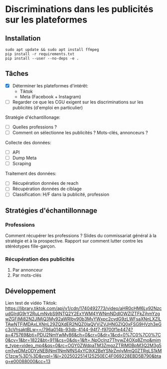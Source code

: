 # Discriminations dans les publicités sur les plateformes

## Installation

```
sudo apt update && sudo apt install ffmpeg
pip install -r requirements.txt
pip install --user --no-deps -e .
```

## Tâches

- [x] Déterminer les plateformes d'intérêt:
  - Tiktok
  - Meta (Facebook + Instagram)
- [ ] Regarder ce que les CGU exigent sur les discriminations sur les publicités (d'emploi en particulier)

Stratégie d'échantillonage:
- [ ] Quelles professions ?
- [ ] Comment on sélectionne les publicités ? Mots-clés, annonceurs ?

Collecte des données:
- [ ] API
- [ ] Dump Meta
- [ ] Scraping

Traitement des données:
- [ ] Récupération données de reach
- [ ] Récupération données de ciblage
- [ ] Classification: H/F dans la publicité, profession

## Stratégies d'échantillonnage

### Professions

Comment récupérer les professions ? Slides du commissariat général à la stratégie et à la prospective. Rapport sur comment lutter contre les stéréotypes fille-garçon.

### Récupération des publicités

1. Par annonceur
2. Par mots-clés

## Développement

Lien test de vidéo Tiktok: https://library.tiktok.com/api/v1/cdn/1740492773/video/aHR0cHM6Ly92NzcudGlrdG9rY2RuLmNvbS9lNTQ2Y2ExYWM4YWNmNDdlOWZlZTFkZjhmYzgwZGFiMi82N2JlMjQ3My92aWRlby90b3MvYWxpc2cvdG9zLWFsaXNnLXZlLTAwNTFjMDAxLXNnL29ZQXdER2NQZ0laQVViZVJHNGZlQ0xFSG9HVzh3eGc3cVhsaktBLw==/796a014b-93db-4144-94f7-f9700f1e4474?a=475769&bti=PDU2NmYwMy86&ch=0&cr=0&dr=1&cd=0%7C0%7C0%7C0&cv=1&br=1822&bt=911&cs=0&ds=1&ft=.NpOcInz7ThywZ4OXq8Zmo&mime_type=video_mp4&qs=0&rc=OGY0ZWdpaTM3ZmgzZTRlM0BpM3Q2M3g5cm1yeDMzODYzNEBjNmI1NmNfNS4xYC9iX2BeYSNrZmlyMmQ0ZTRgLS1kMC1zcw%3D%3D&vvpl=1&l=2025022514125250EC4F069228EBD5B790&btag=e00088000&cc=13